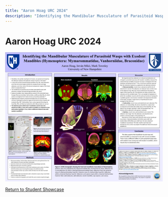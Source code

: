 ```yaml
---
title: "Aaron Hoag URC 2024"
description: "Identifying the Mandibular Musculature of Parasitoid Wasps with Exodont Mandibles"
---
```


# Aaron Hoag URC 2024

![Aaron Hoag URC 2024 Poster](/src/assets/images/URC_Posters/AaronHoagURC2024.png)


[Return to Student Showcase](/pages/studentshowcase)
